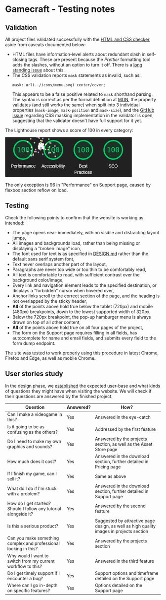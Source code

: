 # Gamecraft - Testing notes

## Validation

All project files validated successfully with the [HTML and CSS checker](https://validator.w3.org/nu), aside from caveats documented below:

-   HTML files have information-level alerts about redundant slash in self-closing tags. These are present because the _Prettier_ formatting tool adds the slashes, without an option to turn it off. There is a [long standing issue](https://github.com/prettier/prettier/issues/5246) about this.
-   The CSS validation reports `mask` statements as invalid, such as:  
    ```
    mask: url(../icons/menu.svg) center/cover;
    ```  
    This appears to be a false positive related to `mask` shorthand parsing. The syntax is correct as per the formal definition at [MDN](https://developer.mozilla.org/en-US/docs/Web/CSS/mask#formal_syntax), the property validates (and still works the same) when split into 3 individual properties (`mask-image`, `mask-position` and `mask-size`), and the [GitHub issue](https://github.com/w3c/css-validator/issues/151) regarding CSS masking implementation in the validator is open, suggesting that the validator doesn't have full support for it yet.

The Lighthouse report shows a score of 100 in every category:

![Lighthouse report card](lighthouse.png)

The only exception is 96 in "Performance" on Support page, caused by flexbox section reflow on load.

## Testing

Check the following points to confirm that the website is working as intended:

-   The page opens near-immediately, with no visible and distracting layout jumps,
-   All images and backgrounds load, rather than being missing or displaying a "broken image" icon,
-   The font used for text is as specified in [DESIGN.md](DESIGN.md#design-language) rather than the default sans serif system font,
-   Text never overlaps another part of the layout,
-   Paragraphs are never too wide or too thin to be comfortably read,
-   All text is comfortable to read, with sufficient contrast over the background color/image,
-   Every link and navigation element leads to the specified destination, or displays a "forbidden" cursor when hovered over,
-   Anchor links scroll to the correct section of the page, and the heading is not overlapped by the sticky header,
-   **All** of the points above hold true below the tablet (720px) and mobile (480px) breakpoints, down to the lowest supported width of 320px,
-   Below the 720px breakpoint, the pop-up hamburger menu is always drawn on top of all other content,
-   **All** of the points above hold true on all four pages of the project,
-   The form on the Support page requires filling in all fields, has autocomplete for name and email fields, and submits every field to the form dump endpoint.

The site was tested to work properly using this procedure in latest Chrome, Firefox and Edge, as well as mobile Chrome.

## User stories study

In the design phase, we [established](DESIGN.md#user-stories) the expected user-base and what kinds of questions they might have when visiting the website. We will check if their questions are answered by the finished project.

| Question                                                         | Answered? | How?                                                                                    |
|------------------------------------------------------------------|-----------|-----------------------------------------------------------------------------------------|
| Can I make a videogame in this?                                  | Yes       | Answered in the eye-catch                                                               |
| Is it going to be as confusing as the others?                    | Yes       | Addressed by the first feature                                                          |
| Do I need to make my own graphics and sounds?                    | Yes       | Answered by the projects section, as well as the Asset Store page                       |
| How much does it cost?                                           | Yes       | Answered in the download section, further detailed in Pricing page                      |
| If I finish my game, can I sell it?                              | Yes       | Same as above                                                                           |
| What do I do if I'm stuck with a problem?                        | Yes       | Answered in the download section, further detailed in Support page                      |
| How do I get started? Should I follow any tutorial alongside it? | Yes       | Answered by the second feature                                                          |
| Is this a serious product?                                       | Yes       | Suggested by attractive page design, as well as high quality images in projects section |
| Can you make something complex and professional looking in this? | Yes       | Answered by the projects section                                                        |
| Why would I want to switch from my current workflow to this?     | Yes       | Answered in the third feature                                                           |
| Do I get timely support if I encounter a bug?                    | Yes       | Support options and timeframe detailed on the Support page                              |
| Where can I go in-depth on specific features?                    | Yes       | Options detailed on the Support page                                                    |
